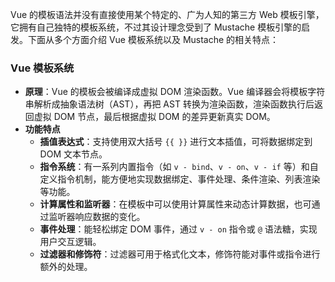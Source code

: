 Vue 的模板语法并没有直接使用某个特定的、广为人知的第三方 Web 模板引擎，它拥有自己独特的模板系统，不过其设计理念受到了 Mustache 模板引擎的启发。下面从多个方面介绍 Vue 模板系统以及 Mustache 的相关特点：

### Vue 模板系统
- **原理**：Vue 的模板会被编译成虚拟 DOM 渲染函数。Vue 编译器会将模板字符串解析成抽象语法树（AST），再把 AST 转换为渲染函数，渲染函数执行后返回虚拟 DOM 节点，最后根据虚拟 DOM 的差异更新真实 DOM。
- **功能特点**
    - **插值表达式**：支持使用双大括号 `{{ }}` 进行文本插值，可将数据绑定到 DOM 文本节点。
    - **指令系统**：有一系列内置指令（如 `v - bind`、`v - on`、`v - if` 等）和自定义指令机制，能方便地实现数据绑定、事件处理、条件渲染、列表渲染等功能。
    - **计算属性和监听器**：在模板中可以使用计算属性来动态计算数据，也可通过监听器响应数据的变化。
    - **事件处理**：能轻松绑定 DOM 事件，通过 `v - on` 指令或 `@` 语法糖，实现用户交互逻辑。
    - **过滤器和修饰符**：过滤器可用于格式化文本，修饰符能对事件或指令进行额外的处理。
